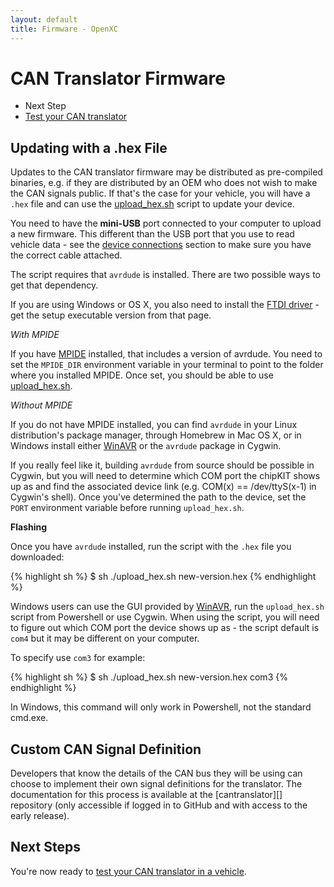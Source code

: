 ```yaml
---
layout: default
title: Firmware - OpenXC
---
```


<div class="page-header">
    <h1>CAN Translator Firmware</h1>
</div>

<div class="pull-right well">
    <ul class="nav nav-list">
        <li class="nav-header">Next Step</li>
        <li><a href="/vehicle-interface/testing.html">
            Test your CAN translator <i class="icon-arrow-right"></i>
        </a></li>
    </p>
</div>

<div class="page-header">
    <h2>Updating with a .hex File</h2>
</div>

Updates to the CAN translator firmware may be distributed as pre-compiled
binaries, e.g. if they are distributed by an OEM who does not wish to make the
CAN signals public. If that's the case for your vehicle, you will have a `.hex`
file and can use the [upload_hex.sh][] script to update your device.

You need to have the **mini-USB** port connected to your computer to upload a
new firmware. This different than the USB port that you use to read vehicle
data - see the <a href="/vehicle-interface/index.html#connections">device
connections</a> section to make sure you have the correct cable attached.

The script requires that `avrdude` is installed. There are two possible ways to
get that dependency.

<div class="alert alert-info">
If you are using Windows or OS X, you also need to install the
<a href="http://www.ftdichip.com/Drivers/VCP.htm">FTDI driver</a> - get the
setup executable version from that page.
</div>

*With MPIDE*

If you have [MPIDE][] installed, that includes a version of avrdude. You need to
set the `MPIDE_DIR` environment variable in your terminal to point to the folder
where you installed MPIDE. Once set, you should be able to use
[upload_hex.sh][].

*Without MPIDE*

If you do not have MPIDE installed, you can find `avrdude` in your
Linux distribution's package manager, through Homebrew in Mac OS X, or in
Windows install either [WinAVR][winavr] or the `avrdude` package in Cygwin.

If you really feel like it, building `avrdude` from source should be possible in
Cygwin, but you will need to determine which COM port the chipKIT shows up as
and find the associated device link (e.g. COM(x) == /dev/ttyS(x-1) in Cygwin's
shell). Once you've determined the path to the device, set the `PORT`
environment variable before running `upload_hex.sh`.

**Flashing**

Once you have `avrdude` installed, run the script with the `.hex` file you
downloaded:

{% highlight sh %}
$ sh ./upload_hex.sh new-version.hex
{% endhighlight %}

Windows users can use the GUI provided by [WinAVR][winavr], run the
`upload_hex.sh` script from Powershell or use Cygwin. When using the script, you
will need to figure out which COM port the device shows up as - the script
default is `com4` but it may be different on your computer.

To specify use `com3` for example:

{% highlight sh %}
$ sh ./upload_hex.sh new-version.hex com3
{% endhighlight %}

In Windows, this command will only work in Powershell, not the standard cmd.exe.

<div class="page-header">
    <h2>Custom CAN Signal Definition</h2>
</div>

Developers that know the details of the CAN bus they will be using can choose to
implement their own signal definitions for the translator. The documentation for
this process is available at the [cantranslator][] repository (only accessible
if logged in to GitHub and with access to the early release).

<div class="page-header">
<h2>Next Steps</h2>
</div>

You're now ready to [test your CAN translator in a vehicle][testing].

[winavr]: http://winavr.sourceforge.net/
[upload_hex.sh]: https://github.com/openxc/cantranslator/blob/master/upload_hex.sh
[MPIDE]: https://github.com/chipKIT32/chipKIT32-MAX/downloads
[testing]: /vehicle-interface/testing.html
[Cygwin]: http://www.cygwin.com/

